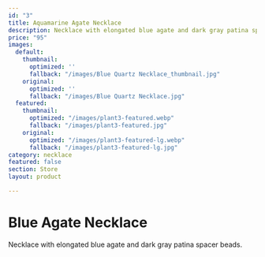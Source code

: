 ```yaml
---
id: "3"
title: Aquamarine Agate Necklace
description: Necklace with elongated blue agate and dark gray patina spacer beads.
price: "95"
images:
  default:
    thumbnail:
      optimized: ''
      fallback: "/images/Blue Quartz Necklace_thumbnail.jpg"
    original:
      optimized: ''
      fallback: "/images/Blue Quartz Necklace.jpg"
  featured:
    thumbnail:
      optimized: "/images/plant3-featured.webp"
      fallback: "/images/plant3-featured.jpg"
    original:
      optimized: "/images/plant3-featured-lg.webp"
      fallback: "/images/plant3-featured-lg.jpg"
category: necklace
featured: false
section: Store
layout: product

---
```

# Blue Agate Necklace

Necklace with elongated blue agate and dark gray patina spacer beads.